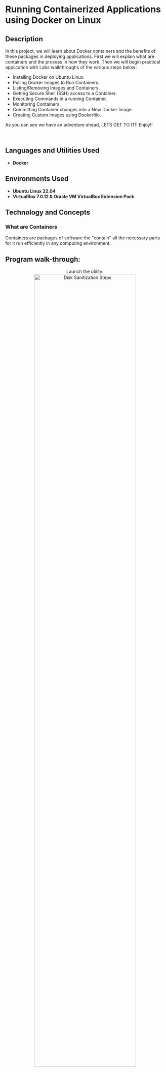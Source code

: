 <h1>Running Containerized Applications using Docker on Linux</h1>

 <!-- ### [YouTube Demonstration](https://youtu.be/7eJexJVCqJo) -->

<h2>Description</h2>
In this project, we will learn about Docker containers and the benefits of these packages in deploying applications. First we will explain what are containers and the process in how they work. Then we will begin practical application with Labs walkthroughs of the various steps below:

<br/>
 
 - Installing Docker on Ubuntu Linux.
 - Pulling Docker Images to Run Containers.
 - Listing/Removing Images and Containers.
 - Getting Secure Shell (SSH) access to a Container.
 - Executing Commands in a running Container.
 - Monitoring Containers.
 - Committing Container changes into a New Docker Image.
 - Creating Custom Images using Dockerfile.

As you can see we have an adventure ahead, LETS GET TO IT!! Enjoy!!

<br />


<h2>Languages and Utilities Used</h2>

- <b>Docker</b> 


<h2>Environments Used </h2>

- <b>Ubuntu Linux 22.04</b>
- <b>VirtualBox 7.0.12 & Oracle VM VirtualBox Extension Pack</b>

<h2>Technology and Concepts</h2>

<h3>What are Containers</h3>

Containers are packages of software the "contain" all the necessary parts for it run efficiently in any computing environment.


<h2>Program walk-through:</h2>

<p align="center">
Launch the utility: <br/>
<img src="https://i.imgur.com/62TgaWL.png" height="80%" width="80%" alt="Disk Sanitization Steps"/>
<br />
<br />
Select the disk:  <br/>
<img src="https://i.imgur.com/tcTyMUE.png" height="80%" width="80%" alt="Disk Sanitization Steps"/>
<br />
<br />
Enter the number of passes: <br/>
<img src="https://i.imgur.com/nCIbXbg.png" height="80%" width="80%" alt="Disk Sanitization Steps"/>
<br />
<br />
Confirm your selection:  <br/>
<img src="https://i.imgur.com/cdFHBiU.png" height="80%" width="80%" alt="Disk Sanitization Steps"/>
<br />
<br />
Wait for process to complete (may take some time):  <br/>
<img src="https://i.imgur.com/JL945Ga.png" height="80%" width="80%" alt="Disk Sanitization Steps"/>
<br />
<br />
Sanitization complete:  <br/>
<img src="https://i.imgur.com/K71yaM2.png" height="80%" width="80%" alt="Disk Sanitization Steps"/>
<br />
<br />
Observe the wiped disk:  <br/>
<img src="https://i.imgur.com/AeZkvFQ.png" height="80%" width="80%" alt="Disk Sanitization Steps"/>
</p>

<!--
 ```diff
- text in red
+ text in green
! text in orange
# text in gray
@@ text in purple (and bold)@@
```
--!>

